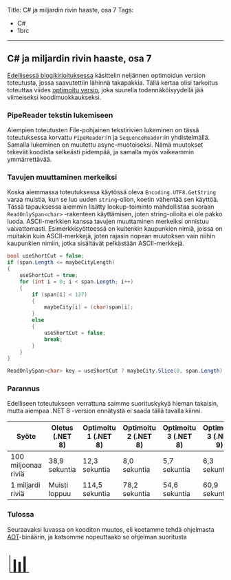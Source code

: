 Title: C# ja miljardin rivin haaste, osa 7
Tags: 
  - C#
  - 1brc
---

## C# ja miljardin rivin haaste, osa 7

[Edellisessä blogikirjoituksessa](/posts/CSharp_ja_1brc_osa_6.html) käsittelin neljännen optimoidun version toteutusta, jossa saavutettiin lähinnä takapakkia. Tällä kertaa olisi tarkoitus toteuttaa viides [optimoitu versio](https://github.com/mcraiha/csharp1brc/blob/main/optimoitu_5/Program.cs), joka suurella todennäköisyydellä jää viimeiseksi koodimuokkaukseksi.

### PipeReader tekstin lukemiseen

Aiempien toteutusten File-pohjainen tekstirivien lukeminen on tässä toteutuksessa korvattu `PipeReader`:in ja `SequenceReader`:in yhdistelmällä. Samalla lukeminen on muutettu async-muotoiseksi. Nämä muutokset tekevät koodista selkeästi pidempää, ja samalla myös vaikeammin ymmärrettävää. 

### Tavujen muuttaminen merkeiksi

Koska aiemmassa toteutuksessa käytössä oleva `Encoding.UTF8.GetString` varaa muistia, kun se luo uuden `string`-olion, koetin vähentää sen käyttöä. Tässä tapauksessa aiemmin lisätty lookup-toiminto mahdollistaa suoraan `ReadOnlySpan<char>` -rakenteen käyttämisen, joten string-olioita ei ole pakko luoda. ASCII-merkkien kanssa tavujen muuttaminen merkeiksi onnistuu vaivattomasti. Esimerkkisyötteessä on kuitenkin kaupunkien nimiä, joissa on muitakin kuin ASCII-merkkejä, joten rajasin nopean muutoksen vain niihin kaupunkien nimiin, jotka sisältävät pelkästään ASCII-merkkejä.

```cs
bool useShortCut = false;
if (span.Length <= maybeCityLength)
{
    useShortCut = true;
    for (int i = 0; i < span.Length; i++)
    {
        if (span[i] < 127)
        {
            maybeCity[i] = (char)span[i];
        }
        else
        {
            useShortCut = false;
            break;
        }
    }
}

ReadOnlySpan<char> key = useShortCut ? maybeCity.Slice(0, span.Length) : Encoding.UTF8.GetString(span);
```

### Parannus

Edelliseen toteutukseen verrattuna saimme suorituskykyä hieman takaisin, mutta aiempaa .NET 8 -version ennätystä ei saada tällä tavalla kiinni.

|Syöte|Oletus (.NET 8)|Optimoitu 1 (.NET 8)|Optimoitu 2 (.NET 8)|Optimoitu 3 (.NET 8)|Optimoitu 3 (.NET 9)|Optimoitu 4 (.NET 9)|Optimoitu 5 (.NET 9)
|---|---|---|---|---|---|---|---|
|100 miljoonaa riviä|38,9 sekuntia|12,3 sekuntia|8,0 sekuntia|5,7 sekuntia|6,3 sekuntia|6,3 sekuntia|6,1 sekuntia
|1 miljardi riviä|Muisti loppuu|114,5 sekuntia|78,2 sekuntia|54,6 sekuntia|60,9 sekuntia|62,7 sekuntia|60,0 sekuntia

### Tulossa

Seuraavaksi luvassa on kooditon muutos, eli koetamme tehdä ohjelmasta [AOT](https://learn.microsoft.com/en-us/dotnet/core/deploying/native-aot/?tabs=windows%2Cnet8)-binäärin, ja katsomme nopeuttaako se ohjelman suoritusta

<span style="font-size:4em;">📊</span>